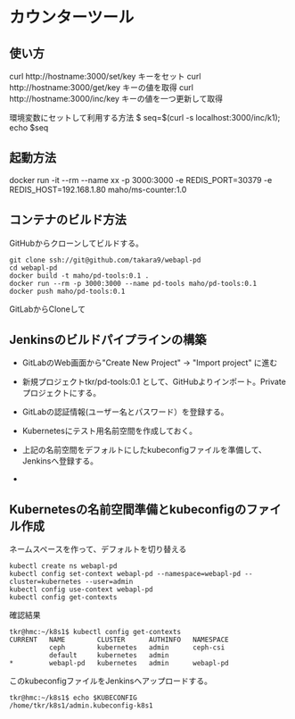 # カウンターツール

## 使い方

curl http://hostname:3000/set/key  キーをセット
curl http://hostname:3000/get/key  キーの値を取得
curl http://hostname:3000/inc/key  キーの値を一つ更新して取得

環境変数にセットして利用する方法
$ seq=$(curl -s localhost:3000/inc/k1); echo $seq


## 起動方法 

docker run -it --rm --name xx -p 3000:3000 -e REDIS_PORT=30379 -e REDIS_HOST=192.168.1.80  maho/ms-counter:1.0 





## コンテナのビルド方法

GitHubからクローンしてビルドする。

~~~
git clone ssh://git@github.com/takara9/webapl-pd
cd webapl-pd
docker build -t maho/pd-tools:0.1 .
docker run --rm -p 3000:3000 --name pd-tools maho/pd-tools:0.1
docker push maho/pd-tools:0.1
~~~


GitLabからCloneして




## Jenkinsのビルドパイプラインの構築

* GitLabのWeb画面から"Create New Project" -> "Import project" に進む
* 新規プロジェクトtkr/pd-tools:0.1 として、GitHubよりインポート。Privateプロジェクトにする。
* GitLabの認証情報(ユーザー名とパスワード）を登録する。

* Kubernetesにテスト用名前空間を作成しておく。
* 上記の名前空間をデフォルトにしたkubeconfigファイルを準備して、Jenkinsへ登録する。
* 



## Kubernetesの名前空間準備とkubeconfigのファイル作成

ネームスペースを作って、デフォルトを切り替える

~~~
kubectl create ns webapl-pd
kubectl config set-context webapl-pd --namespace=webapl-pd --cluster=kubernetes --user=admin
kubectl config use-context webapl-pd
kubectl config get-contexts
~~~

確認結果

~~~
tkr@hmc:~/k8s1$ kubectl config get-contexts
CURRENT   NAME        CLUSTER      AUTHINFO   NAMESPACE
          ceph        kubernetes   admin      ceph-csi
          default     kubernetes   admin      
*         webapl-pd   kubernetes   admin      webapl-pd
~~~

このkubeconfigファイルをJenkinsへアップロードする。

~~~
tkr@hmc:~/k8s1$ echo $KUBECONFIG
/home/tkr/k8s1/admin.kubeconfig-k8s1
~~~









